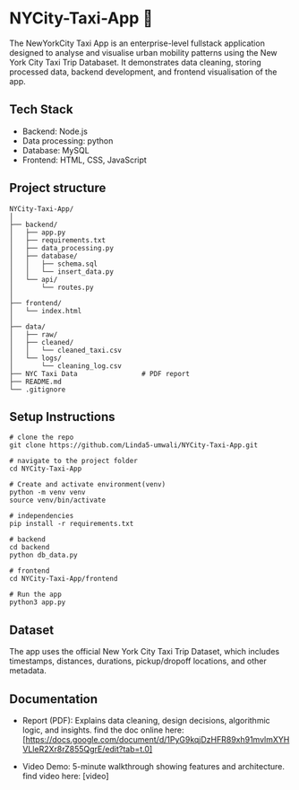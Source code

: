 # NYCity-Taxi-App 🗽

The NewYorkCity Taxi App is an enterprise-level fullstack application designed to analyse and visualise urban mobility patterns using the New York City Taxi Trip Databaset. It demonstrates data cleaning, storing processed data, backend development, and frontend visualisation of the app. 
## Tech Stack

- Backend: Node.js
- Data processing: python
- Database: MySQL
- Frontend: HTML, CSS, JavaScript

## Project structure
```
NYCity-Taxi-App/
│
├── backend/
│   ├── app.py 
│   ├── requirements.txt
│   ├── data_processing.py
│   ├── database/
│   │   ├── schema.sql
│   │   └── insert_data.py
│   └── api/
│       └── routes.py
│
├── frontend/
│   └── index.html
│
├── data/
│   ├── raw/                 
│   ├── cleaned/
│   │   └── cleaned_taxi.csv
│   └── logs/
│       └── cleaning_log.csv
├── NYC Taxi Data                # PDF report
├── README.md
└── .gitignore

```

## Setup Instructions
```
# clone the repo
git clone https://github.com/Linda5-umwali/NYCity-Taxi-App.git

# navigate to the project folder
cd NYCity-Taxi-App

# Create and activate environment(venv)
python -m venv venv
source venv/bin/activate

# independencies
pip install -r requirements.txt

# backend
cd backend
python db_data.py

# frontend
cd NYCity-Taxi-App/frontend

# Run the app
python3 app.py
```

## Dataset

The app uses the official New York City Taxi Trip Dataset, which includes timestamps, distances, durations, pickup/dropoff locations, and other metadata.

## Documentation

- Report (PDF): Explains data cleaning, design decisions, algorithmic logic, and insights. find the doc online here: [https://docs.google.com/document/d/1PyG9kqjDzHFR89xh91mvlmXYHVLleR2Xr8rZ855QgrE/edit?tab=t.0]

- Video Demo: 5-minute walkthrough showing features and architecture. find video here: [video]
